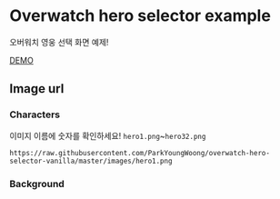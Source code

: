 # Overwatch hero selector example

오버워치 영웅 선택 화면 예제!

[DEMO](https://practical-bartik-a2000a.netlify.app/)

## Image url

### Characters

이미지 이름에 숫자를 확인하세요!
`hero1.png`~`hero32.png`

```url
https://raw.githubusercontent.com/ParkYoungWoong/overwatch-hero-selector-vanilla/master/images/hero1.png
```

### Background

```url

```
